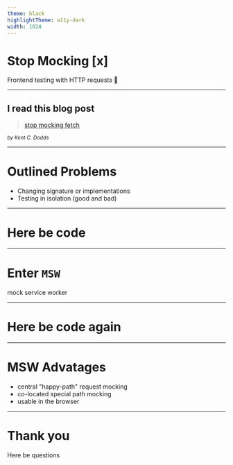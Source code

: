 ```yaml
---
theme: black
highlightTheme: a11y-dark
width: 1024
---
```


<!-- served by vscode-reveal -->

# Stop Mocking [x]

Frontend testing with HTTP requests 🦜

---

## I read this blog post

> [stop mocking fetch](https://kentcdodds.com/blog/stop-mocking-fetch)

<small>_by Kent C. Dodds_</small>

---

# Outlined Problems

- Changing signature or implementations
- Testing in isolation (good and bad)

---

# Here be code

---

# Enter `MSW`

mock service worker

---

# Here be code again

---

# MSW Advatages

- central "happy-path" request mocking
- co-located special path mocking
- usable in the browser

---

# Thank you

Here be questions
